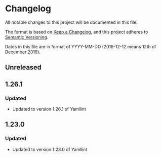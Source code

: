 # Changelog

All notable changes to this project will be documented in this file.

The format is based on [Keep a Changelog](https://keepachangelog.com/en/1.0.0/),
and this project adheres to [Semantic Versioning](https://semver.org/spec/v2).

Dates in this file are in format of YYYY-MM-DD (2019-12-12 means 12th of December 2019).


## Unreleased

## 1.26.1

### Updated

* Updated to version 1.26.1 of Yamllint

## 1.23.0

### Updated

* Updated to version 1.23.0 of Yamllint
